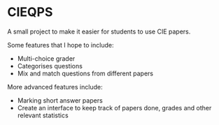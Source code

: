 # CIEQPS
A small project to make it easier for students to use CIE papers.

Some features that I hope to include:
- Multi-choice grader
- Categorises questions
- Mix and match questions from different papers

More advanced features include:
- Marking short answer papers
- Create an interface to keep track of papers done, grades and other relevant statistics

